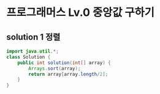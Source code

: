 # 프로그래머스 Lv.0 중앙값 구하기

## solution 1 정렬

```java
import java.util.*;
class Solution {
    public int solution(int[] array) {
        Arrays.sort(array);
        return array[array.length/2];
    }
}
```